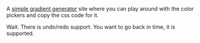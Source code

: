 A [simple gradient generator](https://balajisv-gradient-generator.vercel.app/) site where you can play around with the color pickers and copy the css code for it.

Wait. There is undo/redo support. You want to go back in time, it is supported.
